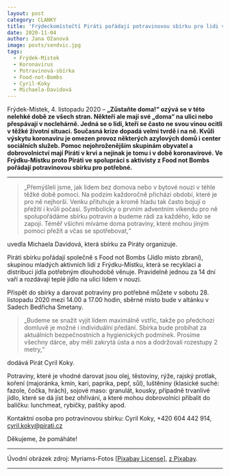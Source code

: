 ```yaml
---
layout: post
category: CLANKY
title: 'Frýdeckomístečtí Piráti pořádají potravinovou sbírku pro lidi v nouzi'
date: 2020-11-04
author: Jana Ožanová
image: posts/sendvic.jpg
tags:
  - Frýdek-Místek
  - Koronavirus
  - Potravinová-sbírka
  - Food-not-Bombs
  - Cyril-Koky
  - Michaela-Davidová
---
```


Frýdek-Místek, 4. listopadu 2020 – **„Zůstaňte doma!“ ozývá se v této nelehké době ze všech stran. Někteří ale mají své „doma“ na ulici nebo přespávají v noclehárně. Jedná se o lidi, kteří se často ne svou vinou ocitli v těžké životní situaci. Současná krize dopadá velmi tvrdě i na ně. Kvůli výskytu koronaviru je omezen provoz některých azylových domů i center sociálních služeb. Pomoc nejohroženějším skupinám obyvatel a dobrovolnictví mají Piráti v krvi a nejinak je tomu i v době koronavirové. Ve Frýdku-Místku proto Piráti ve spolupráci s aktivisty z Food not Bombs pořádají potravinovou sbírku pro potřebné.**

<hr />

> „Přemýšleli jsme, jak lidem bez domova nebo v bytové nouzi v téhle těžké době pomoci. Na podzim každoročně přichází období, které je pro ně nejhorší. Venku přituhuje a kromě hladu tak často bojují o přežití i kvůli počasí. Symbolicky o prvním adventním víkendu pro ně spolupořádáme sbírku potravin a budeme rádi za každého, kdo se zapojí. Téměř všichni míváme doma potraviny, které mohou jiným pomoci přežít a včas se spotřebovat,“

uvedla Michaela Davidová, která sbírku za Piráty organizuje.

Piráti sbírku pořádají společně s Food not Bombs (Jídlo místo zbraní), skupinou mladých aktivních lidí z Frýdku-Místku, která se recyklaci a distribuci jídla potřebným dlouhodobě věnuje. Pravidelně jednou za 14 dní vaří a rozdávají teplé jídlo na ulici lidem v nouzi.

Přispět do sbírky a darovat potraviny pro potřebné můžete v sobotu 28. listopadu 2020 mezi 14.00 a 17.00 hodin, sběrné místo bude v altánku v Sadech Bedřicha Smetany.

> „Budeme se snažit vyjít lidem maximálně vstříc, takže po předchozí domluvě je možné i individuální předání. Sbírka bude probíhat za aktuálních bezpečnostních a hygienických podmínek. Prosíme všechny dárce, aby měli zakrytá ústa a nos a dodržovali rozestupy 2 metry,“

dodává Pirát Cyril Koky.  

Potraviny, které je vhodné darovat jsou olej, těstoviny, rýže, rajský protlak, koření (majoránka, kmín, kari, paprika, pepř, sůl), luštěniny (klasické suché: fazole, čočka, hrách), sojové maso: granulát, kousky, případně trvanlivé jídlo, které se dá jíst bez ohřívání, a které mohou dobrovolníci přibalit do balíčku: lunchmeat, rybičky, paštiky apod.

Kontaktní osoba pro potravinovou sbírku: Cyril Koky, +420 604 442 914, [cyril.koky@pirati.cz](mailto:cyril.koky@pirati.cz)

Děkujeme, že pomáháte!  

---

Úvodní obrázek zdroj: Myriams-Fotos \[[Pixabay License](https://pixabay.com/service/license/)\], [z Pixabay](https://pixabay.com/photos/sandwich-bread-poverty-homeless-5549852/).

- - -
